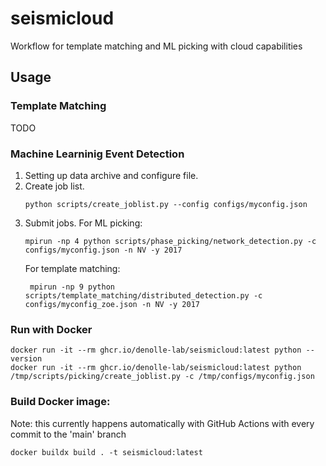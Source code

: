 # seismicloud
Workflow for template matching and ML picking with cloud capabilities


## Usage

### Template Matching
TODO 

### Machine Learninig Event Detection
1. Setting up data archive and configure file.
2. Create job list.
    ```
    python scripts/create_joblist.py --config configs/myconfig.json
    ```
3. Submit jobs.
   For ML picking:
    ```
    mpirun -np 4 python scripts/phase_picking/network_detection.py -c configs/myconfig.json -n NV -y 2017
    ```
   For template matching:
   ```
    mpirun -np 9 python scripts/template_matching/distributed_detection.py -c configs/myconfig_zoe.json -n NV -y 2017
    ```

### Run with Docker
```
docker run -it --rm ghcr.io/denolle-lab/seismicloud:latest python --version
docker run -it --rm ghcr.io/denolle-lab/seismicloud:latest python /tmp/scripts/picking/create_joblist.py -c /tmp/configs/myconfig.json
```


### Build Docker image:
Note: this currently happens automatically with GitHub Actions with every commit to the 'main' branch
```
docker buildx build . -t seismicloud:latest
```
